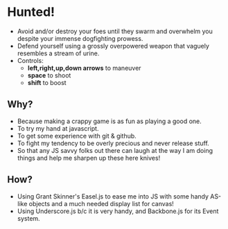 Hunted!
=======
- Avoid and/or destroy your foes until they swarm and overwhelm you despite your immense dogfighting prowess.
- Defend yourself using a grossly overpowered weapon that vaguely resembles a stream of urine.
- Controls:
	- **left,right,up,down arrows** to maneuver
	- **space** to shoot
	- **shift** to boost

Why?
----
- Because making a crappy game is as fun as playing a good one.
- To try my hand at javascript.
- To get some experience with git & github.
- To fight my tendency to be overly precious and never release stuff.
- So that any JS savvy folks out there can laugh at the way I am doing things and help me sharpen up these here knives!

How?
----
- Using Grant Skinner's Easel.js to ease me into JS with some handy AS-like objects and a much needed display list for canvas!
- Using Underscore.js b/c it is very handy, and Backbone.js for its Event system.